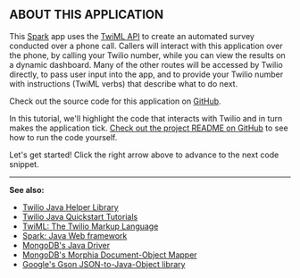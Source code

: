 ## ABOUT THIS APPLICATION

This [Spark](http://sparkjava.com) app uses the [TwiML API](https://www.twilio.com/docs/api/twiml)
to create an automated survey conducted over a phone call. Callers will
interact with this application over the phone, by calling your Twilio number,
while you can view the results on a dynamic dashboard. Many of the other routes
will be accessed by Twilio directly, to pass user input into the app, and to
provide your Twilio number with instructions (TwiML verbs) that describe what
to do next.

Check out the source code for this application on [GitHub](http://github.com/twilio/automated-survey-java).

In this tutorial, we'll highlight the code that interacts with Twilio and in
 turn makes the application tick. [Check out the project README on GitHub](http://github.com/twilio/automated-survey-java)
 to see how to run the code yourself.

Let's get started! Click the right arrow above to advance to the next code snippet.

---
**See also:**
- [Twilio Java Helper Library](https://www.twilio.com/docs/java/install)
- [Twilio Java Quickstart Tutorials](https://www.twilio.com/docs/quickstart/java)
- [TwiML: The Twilio Markup Language](https://www.twilio.com/docs/api/twiml)
- [Spark: Java Web framework](https://www.twilio.com/docs/api/twiml)
- [MongoDB's Java Driver](https://mongodb.github.io/mongo-java-driver/2.13/getting-started/quick-tour/)
- [MongoDB's Morphia Document-Object Mapper](http://mongodb.github.io/morphia/)
- [Google's Gson JSON-to-Java-Object library](https://github.com/google/gson)
